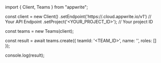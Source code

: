 import { Client, Teams } from "appwrite";

const client = new Client()
    .setEndpoint('https://<REGION>.cloud.appwrite.io/v1') // Your API Endpoint
    .setProject('<YOUR_PROJECT_ID>'); // Your project ID

const teams = new Teams(client);

const result = await teams.create({
    teamId: '<TEAM_ID>',
    name: '<NAME>',
    roles: []
});

console.log(result);
